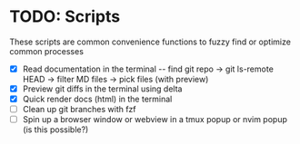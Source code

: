 # TODO: Scripts

These scripts are common convenience functions to fuzzy find or optimize common processes

- [x] Read documentation in the terminal -- find git repo -> git ls-remote HEAD <repo-url> -> filter MD files -> pick files (with preview)
- [x] Preview git diffs in the terminal using delta
- [x] Quick render docs (html) in the terminal
- [ ] Clean up git branches with fzf
- [ ] Spin up a browser window or webview in a tmux popup or nvim popup (is this possible?)
